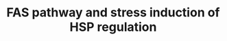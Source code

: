 ---
annotations:
- type: Pathway Ontology
  value: FasL mediated signaling pathway
authors:
- MaintBot
- Thomas
- Khanspers
- Christine Chichester
- Egonw
- L Dupuis
- Eweitz
description: 'This pathway describes the Fas induced apoptosis and interplay with
  Hsp27 in response to stress.  More info: [http://www.biocarta.com/pathfiles/h_hsp27Pathway.asp
  BioCarta].'
last-edited: 2021-05-18
organisms:
- Gallus gallus
redirect_from:
- /index.php/Pathway:WP788
- /instance/WP788
schema-jsonld:
- '@context': https://schema.org/
  '@id': https://wikipathways.github.io/pathways/WP788.html
  '@type': Dataset
  creator:
    '@type': Organization
    name: WikiPathways
  description: 'This pathway describes the Fas induced apoptosis and interplay with
    Hsp27 in response to stress.  More info: [http://www.biocarta.com/pathfiles/h_hsp27Pathway.asp
    BioCarta].'
  keywords:
  - FAF1
  - FAP1
  - Phosphate
  - actin
  - ARHGDIB
  - CASP10
  - MAPKAPK3
  - RIPK2
  - DFFA
  - CFLAR
  - CYCS
  - APAF1
  - MAP2K4
  - PRKDC
  - DAXX
  - TNF
  - Ceramide
  - FASLG
  - MAP3K7
  - MAPK8
  - FAS
  - SPTAN1
  - Glutathione
  - CASP9
  - HSPB1
  - MAPKAPK2
  - CASP7
  - BCL2
  - JUN
  - PAK2
  - LMNB2
  - CASP8
  - PARP1
  - FADD
  - RB1
  - MAP3K1
  - CASP3
  - CASP6
  - IL1A
  - PAK1
  - LMNB1
  - LMNA
  - DFFB
  license: CC0
  name: FAS pathway and stress induction of HSP regulation
seo: CreativeWork
title: FAS pathway and stress induction of HSP regulation
wpid: WP788
---